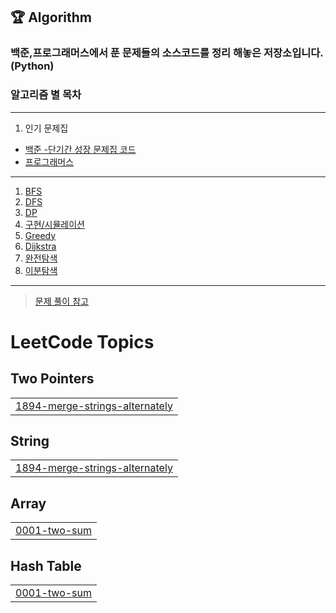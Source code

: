## 🏆 Algorithm

### 백준,프로그래머스에서 푼 문제들의 소스코드를 정리 해놓은 저장소입니다.(Python)

### 알고리즘 별 목차
<hr>

1. 인기 문제집
- [백준 -단기간 성장 문제집 코드](https://github.com/LminWoo99/algorithm/tree/master/Algorithm%20Intermediate/%EB%B0%B1%EC%A4%80/%EB%8B%A8%EA%B8%B0%EA%B0%84%EC%84%B1%EC%9E%A5%EB%AC%B8%EC%A0%9C%EC%A7%91)
- [프로그래머스](https://github.com/LminWoo99/algorithm/tree/master/%ED%94%84%EB%A1%9C%EA%B7%B8%EB%9E%98%EB%A8%B8%EC%8A%A4)
  
<hr>

1. [BFS](https://github.com/LminWoo99/algorithm/tree/master/Algorithm%20Intermediate/%EB%B0%B1%EC%A4%80/bfs)
2. [DFS](https://github.com/LminWoo99/algorithm/tree/master/Algorithm%20Intermediate/%EB%B0%B1%EC%A4%80/dfs)
3. [DP](https://github.com/LminWoo99/algorithm/tree/master/Algorithm%20Intermediate/%EB%B0%B1%EC%A4%80/dp)
4. [구현/시뮬레이션](https://github.com/LminWoo99/algorithm/tree/master/Algorithm%20Intermediate/%EB%B0%B1%EC%A4%80/%EA%B5%AC%ED%98%84)
5. [Greedy](https://github.com/LminWoo99/algorithm/tree/master/Algorithm%20Intermediate/%EB%B0%B1%EC%A4%80/%EA%B7%B8%EB%A6%AC%EB%94%94%EC%95%8C%EA%B3%A0%EB%A6%AC%EC%A6%98)
6. [Dijkstra](https://github.com/LminWoo99/algorithm/tree/master/Algorithm%20Intermediate/%EB%B0%B1%EC%A4%80/%EB%8B%A4%EC%9D%B5%EC%8A%A4%ED%8A%B8%EB%9D%BC)
7. [완전탐색](https://github.com/LminWoo99/algorithm/tree/master/Algorithm%20Intermediate/%EB%B0%B1%EC%A4%80/%EB%B8%8C%EB%A3%A8%ED%8A%B8%ED%8F%AC%EC%8A%A4)
8. [이분탐색](https://github.com/LminWoo99/algorithm/tree/master/Algorithm%20Intermediate/%EB%B0%B1%EC%A4%80/%EC%9D%B4%EB%B6%84%ED%83%90%EC%83%89)

<hr>

> [문제 풀이 참고](https://velog.io/@mw310/series/%EC%95%8C%EA%B3%A0%EB%A6%AC%EC%A6%98)

<!---LeetCode Topics Start-->
# LeetCode Topics
## Two Pointers
|  |
| ------- |
| [1894-merge-strings-alternately](https://github.com/LminWoo99/algorithm/tree/master/1894-merge-strings-alternately) |
## String
|  |
| ------- |
| [1894-merge-strings-alternately](https://github.com/LminWoo99/algorithm/tree/master/1894-merge-strings-alternately) |
## Array
|  |
| ------- |
| [0001-two-sum](https://github.com/LminWoo99/algorithm/tree/master/0001-two-sum) |
## Hash Table
|  |
| ------- |
| [0001-two-sum](https://github.com/LminWoo99/algorithm/tree/master/0001-two-sum) |
<!---LeetCode Topics End-->